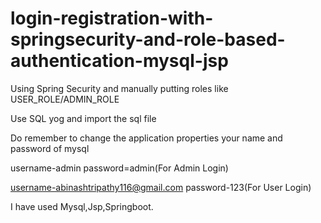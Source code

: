 # login-registration-with-springsecurity-and-role-based-authentication-mysql-jsp
Using Spring Security and manually putting roles like USER_ROLE/ADMIN_ROLE

Use SQL yog and import the sql file

Do remember to change the application properties your name and password of mysql

username-admin  password=admin(For Admin Login)


username-abinashtripathy116@gmail.com password-123(For User Login)

I have used Mysql,Jsp,Springboot.

